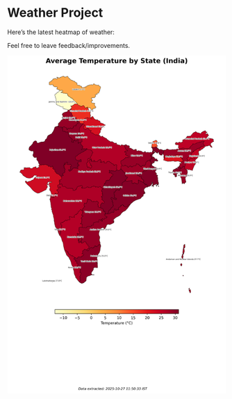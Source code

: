 # Weather Project

Here’s the latest heatmap of weather:

Feel free to leave feedback/improvements.

![India Heatmap](docs/assets/india_heatmap.png?v=FF0F34)
